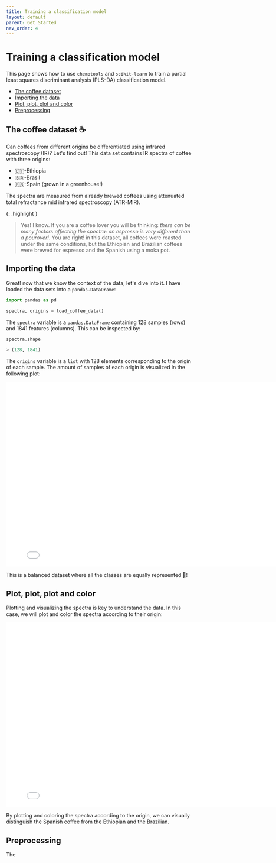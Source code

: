 ```yaml
---
title: Training a classification model
layout: default
parent: Get Started
nav_order: 4
---
```


# __Training a classification model__

This page shows how to use ```chemotools``` and ```scikit-learn``` to train a partial least squares discriminant analysis (PLS-DA) classification model. 

- [The coffee dataset](#the-coffee-dataset-☕)
- [Importing the data](#importing-the-data)
- [Plot, plot, plot and color](#plot-plot-plot-and-color)
- [Preprocessing](#preprocessing)



## __The coffee dataset ☕__

Can coffees from different origins be differentiated using infrared spectroscopy (IR)? Let's find out! This data set contains IR spectra of coffee with three origins:

- 🇪🇹-Ethiopia
- 🇧🇷-Brasil
- 🇪🇸-Spain (grown in a greenhouse!)

The spectra are measured from already brewed coffees using attenuated total refractance mid infrared spectroscopy (ATR-MIR). 

{: .highlight }
> Yes! I know. If you are a coffee lover you will be thinking: _there can be many factors affecting the spectra: an espresso is very different than a pourover!_. You are right! in this dataset, all coffees were roasted under the same conditions, but the Ethiopian and Brazilian coffees were brewed for espresso and the Spanish using a moka pot.

## __Importing the data__


Great! now that we know the context of the data, let's dive into it. I have loaded the data sets into a ```pandas.DataDrame```:


```python
import pandas as pd

spectra, origins = load_coffee_data()
```

The ```spectra``` variable is a ```pandas.DataFrame``` containing 128 samples (rows) and 1841 features (columns). This can be inspected by:

```python
spectra.shape

> (128, 1841)
```

The ```origins``` variable is a ```list``` with 128 elements corresponding to the origin of each sample. The amount of samples of each origin is visualized in the following plot:

<iframe src="figures/origins_pie.html" width="800px" height="500px" style="border: none;"></iframe>

This is a balanced dataset where all the classes are equally represented 🤩!

## __Plot, plot, plot and color__

Plotting and visualizing the spectra is key to understand the data. In this case, we will plot and color the spectra according to their origin:

<iframe src="figures/coffee_data.html" width="800px" height="500px" style="border: none;"></iframe>

By plotting and coloring the spectra according to the origin, we can visually distinguish the Spanish coffee from the Ethiopian and the Brazilian.

## __Preprocessing__

The 




